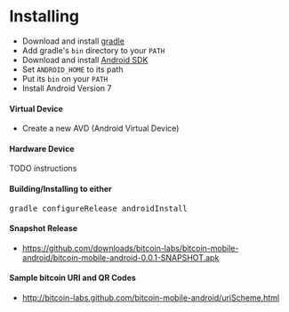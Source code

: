 # Installing 

* Download and install [gradle](http://gradle.org/) 
* Add gradle's <code>bin</code> directory to your <code>PATH</code>
* Download and install [Android SDK](http://developer.android.com/sdk/index.html)
* Set <code>ANDROID_HOME</code> to its path
* Put its <code>bin</code> on your <code>PATH</code>
* Install Android Version 7

#### Virtual Device

* Create a new AVD (Android Virtual Device)

#### Hardware Device

TODO instructions

#### Building/Installing to either
<pre>
gradle configureRelease androidInstall
</pre>

#### Snapshot Release
* <https://github.com/downloads/bitcoin-labs/bitcoin-mobile-android/bitcoin-mobile-android-0.0.1-SNAPSHOT.apk>

#### Sample bitcoin URI and QR Codes
* <http://bitcoin-labs.github.com/bitcoin-mobile-android/uriScheme.html>